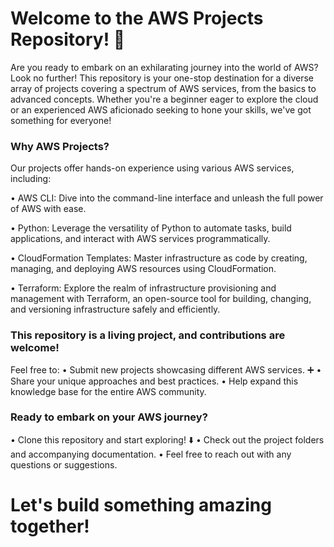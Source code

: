 # Welcome to the AWS Projects Repository! 🚀

Are you ready to embark on an exhilarating journey into the world of AWS? Look no further! This repository is your one-stop destination for a diverse array of projects covering a spectrum of AWS services, from the basics to advanced concepts. Whether you're a beginner eager to explore the cloud or an experienced AWS aficionado seeking to hone your skills, we've got something for everyone!

### Why AWS Projects?
Our projects offer hands-on experience using various AWS services, including:

•	AWS CLI: Dive into the command-line interface and unleash the full power of AWS with ease.

•	Python: Leverage the versatility of Python to automate tasks, build applications, and interact with AWS services programmatically.

•	CloudFormation Templates: Master infrastructure as code by creating, managing, and deploying AWS resources using CloudFormation.

•	Terraform: Explore the realm of infrastructure provisioning and management with Terraform, an open-source tool for building, changing, and versioning infrastructure safely and efficiently.

### This repository is a living project, and contributions are welcome!

Feel free to:
•	Submit new projects showcasing different AWS services. ➕
•	Share your unique approaches and best practices.
•	Help expand this knowledge base for the entire AWS community.

### Ready to embark on your AWS journey?
•	Clone this repository and start exploring! ⬇️
•	Check out the project folders and accompanying documentation.
•	Feel free to reach out with any questions or suggestions.

# Let's build something amazing together!


